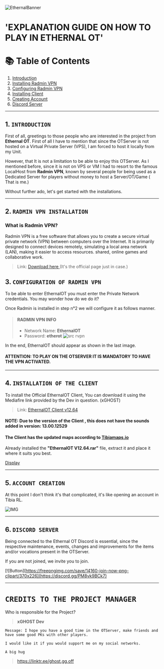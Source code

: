 ![EthernalBanner](https://media.discordapp.net/attachments/1320624550534185016/1323761467778007133/Picsart_24-12-31_16-14-28-837.jpg?ex=6775b070&is=67745ef0&hm=2fed8525fd9da879494d7bc0efe3cd960249df76ce446bc2330922f9ecd16919&=&format=webp&width=1177&height=662)

# 'EXPLANATION GUIDE ON HOW TO PLAY IN ETHERNAL OT'
# 📚 Table of Contents

1. [Introduction](#introduction)
2. [Installing Radmin VPN](#installation)
3. [Configuring Radmin VPN](#configuration)
4. [Installing Client](#client)
5. [Creating Account](#client) 
6. [Discord Server](#discord)

---

## 1. `INTRODUCTION` <a name="introduction"></a>
First of all, greetings to those people who are interested in the project from **Ethernal OT**. First of all I have to mention that since the OTServer is not hosted on a Virtual Private Server (VPS), I am forced to host it locally from my Unit.

However, that It is not a limitation to be able to enjoy this OTServer. As I mentioned before, since it is not on VPS or VM I had to resort to the famous LocalHost from **Radmin VPN**, known by several people for being used as a Dedicated Server for players without money to host a Server/OT/Game ( That is me.)

Without further ado, let's get started with the installations.

----

## 2. `RADMIN VPN INSTALLATION` <a name="installation"></a>
### What is Radmin VPN?
Radmin VPN is a free software that allows you to create a secure virtual private network (VPN) between computers over the Internet. It is primarily designed to connect devices remotely, simulating a local area network (LAN), making it easier to access resources. shared, online games and collaborative work.

> Link: [Download here ](https://download.radmin-vpn.com/download/files/Radmin_VPN_1.4.4642.1.exe) (It's the official page just in case.)

## 3. `CONFIGURATION OF RADMIN VPN` <a name="configuration"></a>

To be able to enter EthernalOT you must enter the Private Network credentials. You may wonder how do we do it?

Once Radmin is installed in step n°2 we will configure it as follows manner.

> #### RADMIN VPN INFO
> - Network Name: **EthernalOT**
> - Password: **etherot**
![src rvpn](https://media.discordapp.net/attachments/1320624550534185016/1323756358075416678/image.png?ex=6775abad&is=67745a2d&hm=7a0029ffc81f4301407e3b6abff203a9e011673bff4997ed013abe92033b2008&=&format=webp&quality=lossless&width=1440&height=361)

In the end, EthernalOT should appear as shown in the last image.
#### ATTENTION: TO PLAY ON THE OTSERVER IT IS MANDATORY TO HAVE THE VPN ACTIVATED.

---

## 4. `INSTALLATION OF THE CLIENT` <a name="client"></a>

To install the Official EthernalOT Client, You can download it using the Mediafire link provided by the Dev in question. (xGHOST)

> Link: [EthernalOT Client v12.64](https://www.mediafire.com/file/d8cw7s67v8268fn/EthernalOT_-_V12.64.rar/file)

#### NOTE: Due to the version of the Client , this does not have the sounds added in version: **13.00.12529**
#### The Client has the updated maps according to [Tibiamaps.io](https://tibiamaps.io/downloads)

Already installed the **"EthernalOT V12.64.rar"** file, extract it and place it where it suits you best.

[Display](https://cdn.discordapp.com/attachments/1320624550534185016/1323770370221801553/image.png?ex=6775b8ba&is=6774673a&hm=d82ededf0dd159ea95fcf476669ecdf3f14ca1fa8242a17f61751f189fdff313&)

---

## 5. `ACCOUNT CREATION` <a name= "account"></a>

At this point I don't think it's that complicated, it's like opening an account in Tibia RL.

![IMG](https://media.discordapp.net/attachments/1320624550534185016/1323771217471082567/image.png?ex=6775b984&is=67746804&hm=1b1e66fa875878640c6fa1c56817dfb33c22bd7b21fde751041549c2b3a382c8&=&format=webp&quality=lossless&width=608&height=437)

---

## 6. `DISCORD SERVER` <a name="discord"></a>

Being connected to the Ethernal OT Discord is essential, since the respective maintenance, events, changes and improvements for the items and/or vocations present in the OTServer.

If you are not joined, we invite you to join.

[![Button][https://freepngimg.com/save/14160-join-now-png-clipart/370x226](https://discord.gg/PM8vk9BCk7)

---
# `CREDITS TO THE PROJECT MANAGER`

Who is responsible for the Project?
> **xGHOST Dev**
```
Message: I hope you have a good time in the OTServer, make friends and have some good PKs with other players.

I would like it if you would support me on my social networks.

A big hug

```
> https://linktr.ee/ghost.gg.off
